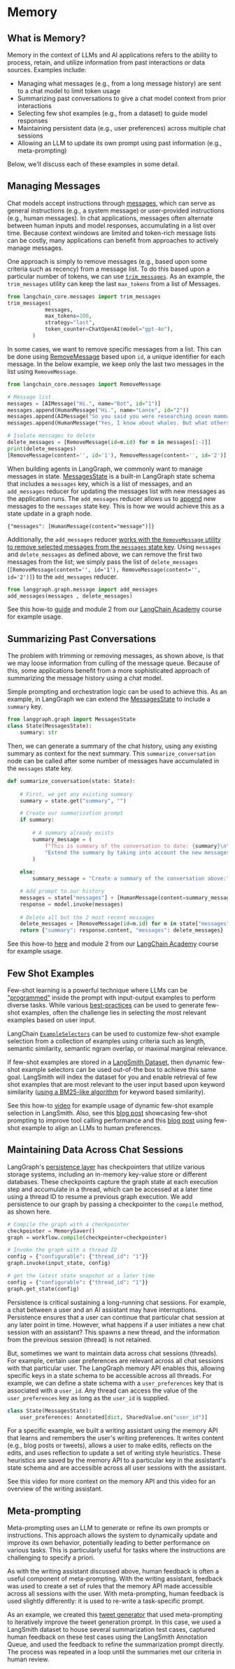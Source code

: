 # Memory

## What is Memory?

Memory in the context of LLMs and AI applications refers to the ability to process, retain, and utilize information from past interactions or data sources. Examples include:

- Managing what messages (e.g., from a long message history) are sent to a chat model to limit token usage
- Summarizing past conversations to give a chat model context from prior interactions
- Selecting few shot examples (e.g., from a dataset) to guide model responses
- Maintaining persistent data (e.g., user preferences) across multiple chat sessions
- Allowing an LLM to update its own prompt using past information (e.g., meta-prompting)

Below, we'll discuss each of these examples in some detail. 

## Managing Messages

Chat models accept instructions through [messages](https://python.langchain.com/docs/concepts/#messages), which can serve as general instructions (e.g., a system message) or user-provided instructions (e.g., human messages). In chat applications, messages often alternate between human inputs and model responses, accumulating in a list over time. Because context windows are limited and token-rich message lists can be costly, many applications can benefit from approaches to actively manage messages.    

One approach is simply to remove messages (e.g., based upon some criteria such as recency) from a message list. To do this based upon a particular number of tokens, we can use [`trim_messages`](https://python.langchain.com/v0.2/docs/how_to/trim_messages/#getting-the-last-max_tokens-tokens). As an example, the `trim_messages` utility can keep the last `max_tokens` from a list of Messages. 

```python
from langchain_core.messages import trim_messages
trim_messages(
            messages,
            max_tokens=100,
            strategy="last", 
            token_counter=ChatOpenAI(model="gpt-4o"),
        )
```

In some cases, we want to remove specific messages from a list. This can be done using [RemoveMessage](https://langchain-ai.github.io/langgraph/how-tos/memory/delete-messages/#manually-deleting-messages) based upon `id`, a unique identifier for each message. In the below example, we keep only the last two messages in the list using `RemoveMessage`.

```python
from langchain_core.messages import RemoveMessage

# Message list
messages = [AIMessage("Hi.", name="Bot", id="1")]
messages.append(HumanMessage("Hi.", name="Lance", id="2"))
messages.append(AIMessage("So you said you were researching ocean mammals?", name="Bot", id="3"))
messages.append(HumanMessage("Yes, I know about whales. But what others should I learn about?", name="Lance", id="4"))

# Isolate messages to delete
delete_messages = [RemoveMessage(id=m.id) for m in messages[:-2]]
print(delete_messages)
[RemoveMessage(content='', id='1'), RemoveMessage(content='', id='2')]
```

When building agents in LangGraph, we commonly want to manage messages in state. [MessagesState](https://langchain-ai.github.io/langgraph/concepts/low_level/#working-with-messages-in-graph-state) is a built-in LangGraph state schema that includes a `messages` key, which is a list of messages, and an `add_messages` reducer for updating the messages list with new messages as the application runs. The `add_messages` reducer allows us to [append](https://langchain-ai.github.io/langgraph/concepts/low_level/#serialization) new messages to the `messages` state key. This is how we would achieve this as a state update in a graph node.

```
{"messages": [HumanMessage(content="message")]}
```

Additionally, the `add_messages` reducer [works with the `RemoveMessage` utility to remove selected messages from the `messages` state key](https://langchain-ai.github.io/langgraph/how-tos/memory/delete-messages/). Using `messages` and `delete_messages` as defined above, we can remove the first two messages from the list; we simply pass the list of `delete_messages` (`[RemoveMessage(content='', id='1'), RemoveMessage(content='', id='2')]`) to the `add_messages` reducer.

```python
from langgraph.graph.message import add_messages
add_messages(messages , delete_messages)
```

See this how-to [guide](https://langchain-ai.github.io/langgraph/how-tos/memory/manage-conversation-history/) and module 2 from our [LangChain Academy](https://github.com/langchain-ai/langchain-academy/tree/main/module-2) course for example usage.

## Summarizing Past Conversations

The problem with trimming or removing messages, as shown above, is that we may loose information from culling of the message queue. Because of this, some applications benefit from a more sophisticated approach of summarizing the message history using a chat model. 

Simple prompting and orchestration logic can be used to achieve this. As an example, in LangGraph we can extend the [MessagesState](https://langchain-ai.github.io/langgraph/concepts/low_level/#working-with-messages-in-graph-state) to include a `summary` key. 

```python
from langgraph.graph import MessagesState
class State(MessagesState):
    summary: str
```

Then, we can generate a summary of the chat history, using any existing summary as context for the next summary. This `summarize_conversation` node can be called after some number of messages have accumulated in the `messages` state key.

```python   
def summarize_conversation(state: State):
    
    # First, we get any existing summary
    summary = state.get("summary", "")

    # Create our summarization prompt 
    if summary:
        
        # A summary already exists
        summary_message = (
            f"This is summary of the conversation to date: {summary}\n\n"
            "Extend the summary by taking into account the new messages above:"
        )
        
    else:
        summary_message = "Create a summary of the conversation above:"

    # Add prompt to our history
    messages = state["messages"] + [HumanMessage(content=summary_message)]
    response = model.invoke(messages)
    
    # Delete all but the 2 most recent messages
    delete_messages = [RemoveMessage(id=m.id) for m in state["messages"][:-2]]
    return {"summary": response.content, "messages": delete_messages}
```

See this how-to [here](https://langchain-ai.github.io/langgraph/how-tos/memory/add-summary-conversation-history/) and module 2 from our [LangChain Academy](https://github.com/langchain-ai/langchain-academy/tree/main/module-2) course for example usage.

## Few Shot Examples

Few-shot learning is a powerful technique where LLMs can be ["programmed"](https://x.com/karpathy/status/1627366413840322562) inside the prompt with input-output examples to perform diverse tasks. While various [best-practices](https://python.langchain.com/docs/concepts/#1-generating-examples) can be used to generate few-shot examples, often the challenge lies in selecting the most relevant examples based on user input. 

LangChain [`ExampleSelectors`](https://python.langchain.com/docs/how_to/#example-selectors) can be used to customize few-shot example selection from a collection of examples using criteria such as length, semantic similarity, semantic ngram overlap, or maximal marginal relevance.

If few-shot examples are stored in a [LangSmith Dataset](https://docs.smith.langchain.com/how_to_guides/datasets), then dynamic few-shot example selectors can be used out-of-the box to achieve this same goal. LangSmith will index the dataset for you and enable retrieval of few shot examples that are most relevant to the user input based upon keyword similarity ([using a BM25-like algorithm](https://docs.smith.langchain.com/how_to_guides/datasets/index_datasets_for_dynamic_few_shot_example_selection) for keyword based similarity). 

See this how-to [video](https://www.youtube.com/watch?v=37VaU7e7t5o) for example usage of dynamic few-shot example selection in LangSmith. Also, see this [blog post](https://blog.langchain.dev/few-shot-prompting-to-improve-tool-calling-performance/) showcasing few-shot prompting to improve tool calling performance and this [blog post](https://blog.langchain.dev/aligning-llm-as-a-judge-with-human-preferences/) using few-shot example to align an LLMs to human preferences.

## Maintaining Data Across Chat Sessions

LangGraph's [persistence layer](https://langchain-ai.github.io/langgraph/concepts/persistence/#persistence) has checkpointers that utilize various storage systems, including an in-memory key-value store or different databases. These checkpoints capture the graph state at each execution step and accumulate in a thread, which can be accessed at a later time using a thread ID to resume a previous graph execution. We add persistence to our graph by passing a checkpointer to the `compile` method, as shown here.

```python
# Compile the graph with a checkpointer
checkpointer = MemorySaver()
graph = workflow.compile(checkpointer=checkpointer)

# Invoke the graph with a thread ID
config = {"configurable": {"thread_id": "1"}}
graph.invoke(input_state, config)

# get the latest state snapshot at a later time
config = {"configurable": {"thread_id": "1"}}
graph.get_state(config)
```

Persistence is critical sustaining a long-running chat sessions. For example, a chat between a user and an AI assistant may have interruptions. Persistence ensures that a user can continue that particular chat session at any later point in time. However, what happens if a user initiates a new chat session with an assistant? This spawns a new thread, and the information from the previous session (thread) is not retained. 

But, sometimes we want to maintain data across chat sessions (threads). For example, certain user preferences are relevant across all chat sessions with that particular user. The LangGraph memory API enables this, allowing specific keys in a state schema to be accessible across all threads. For example, we can define a state schema with a `user_preferences` key that is associated with a `user_id`. Any thread can access the value of the `user_preferences` key as long as the `user_id` is supplied.

```python
class State(MessagesState):
    user_preferences: Annotated[dict, SharedValue.on("user_id")]
```

For a specific example, we built a writing assistant using the memory API that learns and remembers the user's writing preferences. It writes content (e.g., blog posts or tweets), allows a user to make edits, reflects on the edits, and uses reflection to update a set of writing style heuristics. These heuristics are saved by the memory API to a particular key in the assistant's state schema and are accessible across all user sessions with the assistant.

See this video for more context on the memory API and this video for an overview of the writing assistant.

## Meta-prompting

Meta-prompting uses an LLM to generate or refine its own prompts or instructions. This approach allows the system to dynamically update and improve its own behavior, potentially leading to better performance on various tasks. This is particularly useful for tasks where the instructions are challenging to specify a priori. 

As with the writing assistant discussed above, human feedback is often a useful component of meta-prompting. With the writing assistant, feedback was used to create a set of rules that the memory API made accessible across all sessions with the user. With meta-prompting, human feedback is used slightly differently: it is used to re-write a task-specific prompt.

As an example, we created this [tweet generator](https://www.youtube.com/watch?v=Vn8A3BxfplE) that used meta-prompting to iteratively improve the tweet generation prompt. In this case, we used a LangSmith dataset to house several summarization test cases, captured human feedback on these test cases using the LangSmith Annotation Queue, and used the feedback to refine the summarization prompt directly. The process was repeated in a loop until the summaries met our criteria in human review.